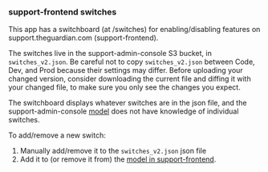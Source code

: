 ### support-frontend switches

This app has a switchboard (at /switches) for enabling/disabling features on support.theguardian.com (support-frontend).

The switches live in the support-admin-console S3 bucket, in `switches_v2.json`. Be careful not to copy `switches_v2.json` between Code, Dev, and Prod because their settings may differ. Before uploading your changed version, consider downloading the current file and diffing it with your changed file, to make sure you only see the changes you expect.

The switchboard displays whatever switches are in the json file, and the support-admin-console [model](app/models/SupportFrontendSwitches.scala) does not have knowledge of individual switches.

To add/remove a new switch:

1. Manually add/remove it to the `switches_v2.json` json file
2. Add it to (or remove it from) the [model in support-frontend](https://github.com/guardian/support-frontend/blob/main/support-frontend/app/admin/settings/Switches.scala).
